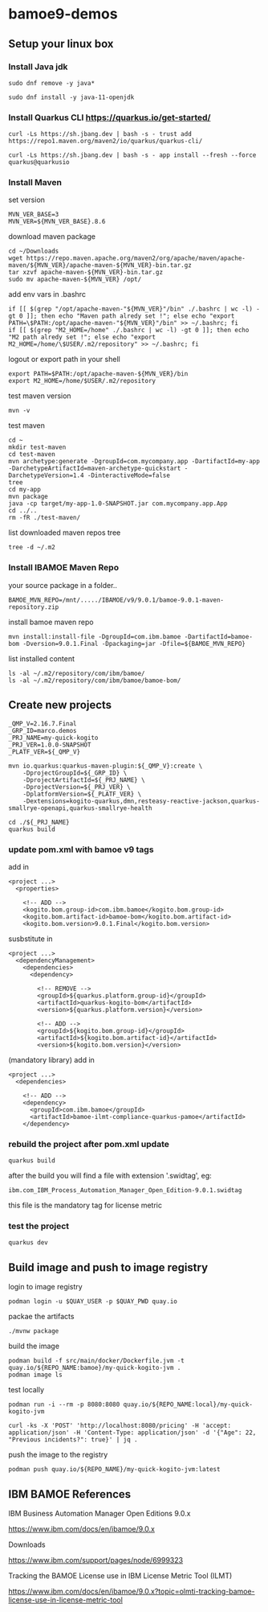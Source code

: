 # bamoe9-demos

## Setup your linux box

### Install Java jdk

```
sudo dnf remove -y java*

sudo dnf install -y java-11-openjdk
```

### Install Quarkus CLI https://quarkus.io/get-started/

```
curl -Ls https://sh.jbang.dev | bash -s - trust add https://repo1.maven.org/maven2/io/quarkus/quarkus-cli/

curl -Ls https://sh.jbang.dev | bash -s - app install --fresh --force quarkus@quarkusio
```

### Install Maven

set version
```
MVN_VER_BASE=3
MVN_VER=${MVN_VER_BASE}.8.6
```

download maven package
```
cd ~/Downloads
wget https://repo.maven.apache.org/maven2/org/apache/maven/apache-maven/${MVN_VER}/apache-maven-${MVN_VER}-bin.tar.gz
tar xzvf apache-maven-${MVN_VER}-bin.tar.gz
sudo mv apache-maven-${MVN_VER} /opt/
```

add env vars in .bashrc
```
if [[ $(grep "/opt/apache-maven-"${MVN_VER}"/bin" ./.bashrc | wc -l) -gt 0 ]]; then echo "Maven path alredy set !"; else echo "export PATH=\$PATH:/opt/apache-maven-"${MVN_VER}"/bin" >> ~/.bashrc; fi
if [[ $(grep "M2_HOME=/home" ./.bashrc | wc -l) -gt 0 ]]; then echo "M2 path alredy set !"; else echo "export M2_HOME=/home/\$USER/.m2/repository" >> ~/.bashrc; fi
```

logout or export path in your shell
```
export PATH=$PATH:/opt/apache-maven-${MVN_VER}/bin
export M2_HOME=/home/$USER/.m2/repository
```

test maven version
```
mvn -v
```

test maven
```
cd ~
mkdir test-maven
cd test-maven
mvn archetype:generate -DgroupId=com.mycompany.app -DartifactId=my-app -DarchetypeArtifactId=maven-archetype-quickstart -DarchetypeVersion=1.4 -DinteractiveMode=false
tree
cd my-app
mvn package
java -cp target/my-app-1.0-SNAPSHOT.jar com.mycompany.app.App
cd ../..
rm -fR ./test-maven/
```

list downloaded maven repos tree
```
tree -d ~/.m2
```


### Install IBAMOE Maven Repo

your source package in a folder..
```
BAMOE_MVN_REPO=/mnt/...../IBAMOE/v9/9.0.1/bamoe-9.0.1-maven-repository.zip
```

install bamoe maven repo
```
mvn install:install-file -DgroupId=com.ibm.bamoe -DartifactId=bamoe-bom -Dversion=9.0.1.Final -Dpackaging=jar -Dfile=${BAMOE_MVN_REPO}
```

list installed content
```
ls -al ~/.m2/repository/com/ibm/bamoe/
ls -al ~/.m2/repository/com/ibm/bamoe/bamoe-bom/
```

## Create new projects

```
_QMP_V=2.16.7.Final
_GRP_ID=marco.demos
_PRJ_NAME=my-quick-kogito
_PRJ_VER=1.0.0-SNAPSHOT
_PLATF_VER=${_QMP_V}

mvn io.quarkus:quarkus-maven-plugin:${_QMP_V}:create \
    -DprojectGroupId=${_GRP_ID} \
    -DprojectArtifactId=${_PRJ_NAME} \
    -DprojectVersion=${_PRJ_VER} \
    -DplatformVersion=${_PLATF_VER} \
    -Dextensions=kogito-quarkus,dmn,resteasy-reactive-jackson,quarkus-smallrye-openapi,quarkus-smallrye-health

cd ./${_PRJ_NAME}
quarkus build

```

### update pom.xml with bamoe v9 tags

add in 
```
<project ...>
  <properties>

    <!-- ADD -->
    <kogito.bom.group-id>com.ibm.bamoe</kogito.bom.group-id>
    <kogito.bom.artifact-id>bamoe-bom</kogito.bom.artifact-id>
    <kogito.bom.version>9.0.1.Final</kogito.bom.version>
```

susbstitute in
```
<project ...>
  <dependencyManagement>
    <dependencies>
      <dependency>

        <!-- REMOVE -->
        <groupId>${quarkus.platform.group-id}</groupId>
        <artifactId>quarkus-kogito-bom</artifactId>
        <version>${quarkus.platform.version}</version>
        
        <!-- ADD -->
        <groupId>${kogito.bom.group-id}</groupId>
        <artifactId>${kogito.bom.artifact-id}</artifactId>
        <version>${kogito.bom.version}</version>
```

(mandatory library) add in
```
<project ...>
  <dependencies>

    <!-- ADD -->
    <dependency>
      <groupId>com.ibm.bamoe</groupId>
      <artifactId>bamoe-ilmt-compliance-quarkus-pamoe</artifactId>
    </dependency>
```
### rebuild the project after pom.xml update

```
quarkus build
```

after the build you will find a file with extension '.swidtag', eg:

```
ibm.com_IBM_Process_Automation_Manager_Open_Edition-9.0.1.swidtag
```
this file is the mandatory tag for license metric

### test the project

```
quarkus dev
```

## Build image and push to image registry

login to image registry
```
podman login -u $QUAY_USER -p $QUAY_PWD quay.io
```

packae the artifacts
```
./mvnw package
```

build the image
```
podman build -f src/main/docker/Dockerfile.jvm -t quay.io/${REPO_NAME:bamoe}/my-quick-kogito-jvm .
podman image ls
```

test locally
```
podman run -i --rm -p 8080:8080 quay.io/${REPO_NAME:local}/my-quick-kogito-jvm

curl -ks -X 'POST' 'http://localhost:8080/pricing' -H 'accept: application/json' -H 'Content-Type: application/json' -d '{"Age": 22, "Previous incidents?": true}' | jq .
```

push the image to the registry
```
podman push quay.io/${REPO_NAME}/my-quick-kogito-jvm:latest
```


## IBM BAMOE References

IBM Business Automation Manager Open Editions 9.0.x

https://www.ibm.com/docs/en/ibamoe/9.0.x

Downloads

https://www.ibm.com/support/pages/node/6999323

Tracking the BAMOE License use in IBM License Metric Tool (ILMT)

https://www.ibm.com/docs/en/ibamoe/9.0.x?topic=olmti-tracking-bamoe-license-use-in-license-metric-tool
